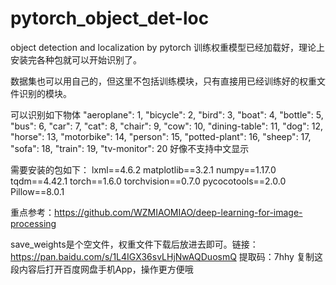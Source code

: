 # pytorch_object_det-loc
object detection and localization by pytorch
训练权重模型已经加载好，理论上安装完各种包就可以开始识别了。

数据集也可以用自己的，但这里不包括训练模块，只有直接用已经训练好的权重文件识别的模块。

可以识别如下物体
    "aeroplane": 1,
    "bicycle": 2,
    "bird": 3,
    "boat": 4,
    "bottle": 5,
    "bus": 6,
    "car": 7,
    "cat": 8,
    "chair": 9,
    "cow": 10,
    "dining-table": 11,
    "dog": 12,
    "horse": 13,
    "motorbike": 14,
    "person": 15,
    "potted-plant": 16,
    "sheep": 17,
    "sofa": 18,
    "train": 19,
    "tv-monitor": 20
好像不支持中文显示

需要安装的包如下：
lxml==4.6.2
matplotlib==3.2.1
numpy==1.17.0
tqdm==4.42.1
torch==1.6.0
torchvision==0.7.0
pycocotools==2.0.0
Pillow==8.0.1

重点参考：https://github.com/WZMIAOMIAO/deep-learning-for-image-processing

save_weights是个空文件，权重文件下载后放进去即可。链接：https://pan.baidu.com/s/1L4IGX36svLHjNwAQDuosmQ 
提取码：7hhy 
复制这段内容后打开百度网盘手机App，操作更方便哦
